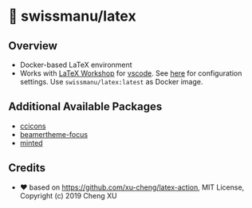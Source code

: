 # 🐳 swissmanu/latex

## Overview

- Docker-based LaTeX environment
- Works with [LaTeX Workshop](https://marketplace.visualstudio.com/items?itemName=James-Yu.latex-workshop) for [vscode](https://code.visualstudio.com/). See [here](https://github.com/James-Yu/LaTeX-Workshop/wiki/Install#using-docker) for configuration settings. Use `swissmanu/latex:latest` as Docker image.

## Additional Available Packages

- [ccicons](https://www.ctan.org/pkg/ccicons)
- [beamertheme-focus](https://ctan.org/pkg/beamertheme-focus)
- [minted](https://www.ctan.org/pkg/minted)

## Credits

- ❤️ based on https://github.com/xu-cheng/latex-action, MIT License, Copyright (c) 2019 Cheng XU
